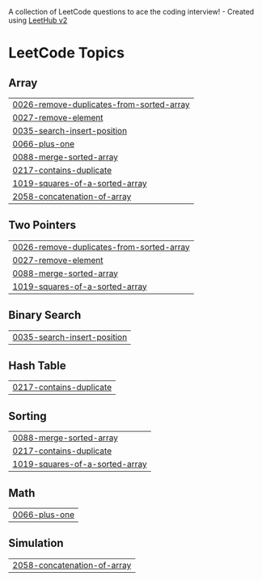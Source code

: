 A collection of LeetCode questions to ace the coding interview! - Created using [LeetHub v2](https://github.com/arunbhardwaj/LeetHub-2.0)
<!---LeetCode Topics Start-->
# LeetCode Topics
## Array
|  |
| ------- |
| [0026-remove-duplicates-from-sorted-array](https://github.com/theharshchavan/LeetCode-DSA-Problems/tree/master/0026-remove-duplicates-from-sorted-array) |
| [0027-remove-element](https://github.com/theharshchavan/LeetCode-DSA-Problems/tree/master/0027-remove-element) |
| [0035-search-insert-position](https://github.com/theharshchavan/LeetCode-DSA-Problems/tree/master/0035-search-insert-position) |
| [0066-plus-one](https://github.com/theharshchavan/LeetCode-DSA-Problems/tree/master/0066-plus-one) |
| [0088-merge-sorted-array](https://github.com/theharshchavan/LeetCode-DSA-Problems/tree/master/0088-merge-sorted-array) |
| [0217-contains-duplicate](https://github.com/theharshchavan/LeetCode-DSA-Problems/tree/master/0217-contains-duplicate) |
| [1019-squares-of-a-sorted-array](https://github.com/theharshchavan/LeetCode-DSA-Problems/tree/master/1019-squares-of-a-sorted-array) |
| [2058-concatenation-of-array](https://github.com/theharshchavan/LeetCode-DSA-Problems/tree/master/2058-concatenation-of-array) |
## Two Pointers
|  |
| ------- |
| [0026-remove-duplicates-from-sorted-array](https://github.com/theharshchavan/LeetCode-DSA-Problems/tree/master/0026-remove-duplicates-from-sorted-array) |
| [0027-remove-element](https://github.com/theharshchavan/LeetCode-DSA-Problems/tree/master/0027-remove-element) |
| [0088-merge-sorted-array](https://github.com/theharshchavan/LeetCode-DSA-Problems/tree/master/0088-merge-sorted-array) |
| [1019-squares-of-a-sorted-array](https://github.com/theharshchavan/LeetCode-DSA-Problems/tree/master/1019-squares-of-a-sorted-array) |
## Binary Search
|  |
| ------- |
| [0035-search-insert-position](https://github.com/theharshchavan/LeetCode-DSA-Problems/tree/master/0035-search-insert-position) |
## Hash Table
|  |
| ------- |
| [0217-contains-duplicate](https://github.com/theharshchavan/LeetCode-DSA-Problems/tree/master/0217-contains-duplicate) |
## Sorting
|  |
| ------- |
| [0088-merge-sorted-array](https://github.com/theharshchavan/LeetCode-DSA-Problems/tree/master/0088-merge-sorted-array) |
| [0217-contains-duplicate](https://github.com/theharshchavan/LeetCode-DSA-Problems/tree/master/0217-contains-duplicate) |
| [1019-squares-of-a-sorted-array](https://github.com/theharshchavan/LeetCode-DSA-Problems/tree/master/1019-squares-of-a-sorted-array) |
## Math
|  |
| ------- |
| [0066-plus-one](https://github.com/theharshchavan/LeetCode-DSA-Problems/tree/master/0066-plus-one) |
## Simulation
|  |
| ------- |
| [2058-concatenation-of-array](https://github.com/theharshchavan/LeetCode-DSA-Problems/tree/master/2058-concatenation-of-array) |
<!---LeetCode Topics End-->